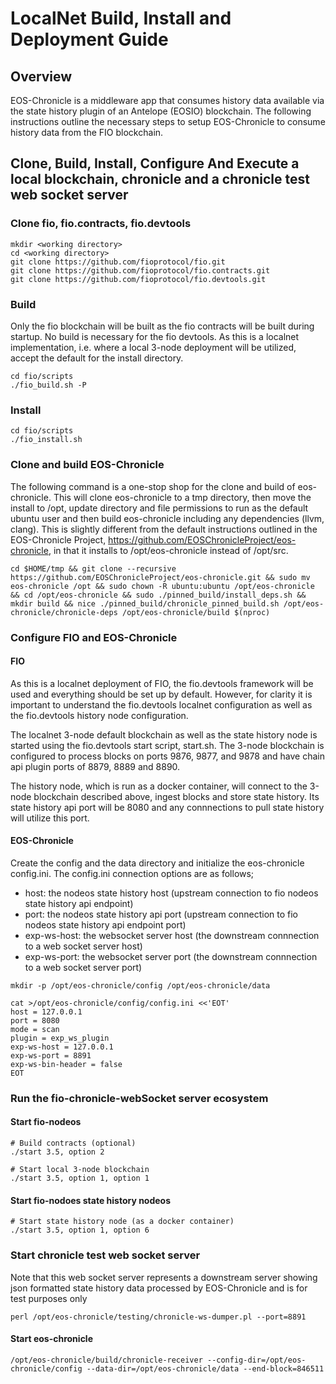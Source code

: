 # LocalNet Build, Install and Deployment Guide

## Overview
EOS-Chronicle is a middleware app that consumes history data available via the state history plugin of an Antelope (EOSIO) blockchain. The following instructions outline the necessary steps to setup EOS-Chronicle to consume history data from the FIO blockchain.

## Clone, Build, Install, Configure And Execute a local blockchain, chronicle and a chronicle test web socket server

### Clone fio, fio.contracts, fio.devtools

```shell
mkdir <working directory>
cd <working directory>
git clone https://github.com/fioprotocol/fio.git
git clone https://github.com/fioprotocol/fio.contracts.git
git clone https://github.com/fioprotocol/fio.devtools.git
```

### Build
Only the fio blockchain will be built as the fio contracts will be built during startup. No build is necessary for the fio devtools. As this is a localnet implementation, i.e. where a local 3-node deployment will be utilized, accept the default for the install directory. 


```shell
cd fio/scripts
./fio_build.sh -P
```

### Install
```shell
cd fio/scripts
./fio_install.sh
```

### Clone and build EOS-Chronicle
The following command is a one-stop shop for the clone and build of eos-chronicle. This will clone eos-chronicle to a tmp directory, then move the install to /opt, update directory and file permissions to run as the default ubuntu user and then build eos-chronicle including any dependencies (llvm, clang). This is slightly different from the default instructions outlined in the EOS-Chronicle Project, https://github.com/EOSChronicleProject/eos-chronicle, in that it installs to /opt/eos-chronicle instead of /opt/src.

```shell
cd $HOME/tmp && git clone --recursive https://github.com/EOSChronicleProject/eos-chronicle.git && sudo mv eos-chronicle /opt && sudo chown -R ubuntu:ubuntu /opt/eos-chronicle && cd /opt/eos-chronicle && sudo ./pinned_build/install_deps.sh && mkdir build && nice ./pinned_build/chronicle_pinned_build.sh /opt/eos-chronicle/chronicle-deps /opt/eos-chronicle/build $(nproc)
```

### Configure FIO and EOS-Chronicle

#### FIO
As this is a localnet deployment of FIO, the fio.devtools framework will be used and everything should be set up by default. However, for clarity it is important to understand the fio.devtools localnet configuration as well as the fio.devtools history node configuration.

The localnet 3-node default blockchain as well as the state history node is started using the fio.devtools start script, start.sh. The 3-node blockchain is configured to process blocks on ports 9876, 9877, and 9878 and have chain api plugin ports of 8879, 8889 and 8890.

The history node, which is run as a docker container, will connect to the 3-node blockchain described above, ingest blocks and store state history. Its state history api port will be 8080 and any connnections to pull state history will utilize this port. 

#### EOS-Chronicle
Create the config and the data directory and initialize the eos-chronicle config.ini. The config.ini connection options are as follows;
* host: the nodeos state history host (upstream connection to fio nodeos state history api endpoint)
* port: the nodeos state history api port (upstream connection to fio nodeos state history api endpoint port)
* exp-ws-host: the websocket server host (the downstream connnection to a web socket server host)
* exp-ws-port: the websocket server port (the downstream connnection to a web socket server port)

```shell
mkdir -p /opt/eos-chronicle/config /opt/eos-chronicle/data

cat >/opt/eos-chronicle/config/config.ini <<'EOT'
host = 127.0.0.1
port = 8080
mode = scan
plugin = exp_ws_plugin
exp-ws-host = 127.0.0.1
exp-ws-port = 8891
exp-ws-bin-header = false
EOT
```

### Run the fio-chronicle-webSocket server ecosystem
#### Start fio-nodeos
```shell
# Build contracts (optional)
./start 3.5, option 2

# Start local 3-node blockchain
./start 3.5, option 1, option 1
```

#### Start fio-nodoes state history nodeos
```shell
# Start state history node (as a docker container)
./start 3.5, option 1, option 6
```

### Start chronicle test web socket server
Note that this web socket server represents a downstream server showing json formatted state history data processed by EOS-Chronicle and is for test purposes only

```shell
perl /opt/eos-chronicle/testing/chronicle-ws-dumper.pl --port=8891
```

#### Start eos-chronicle
```shell
/opt/eos-chronicle/build/chronicle-receiver --config-dir=/opt/eos-chronicle/config --data-dir=/opt/eos-chronicle/data --end-block=846511
```